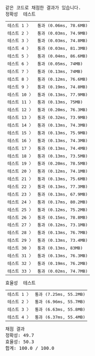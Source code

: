 <pre class="console-content"><div></div><div class="console-failed">같은 코드로 채점한 결과가 있습니다.</div><div class="console-message">정확성  테스트</div><table class="console-test-group" data-category="correctness"><tbody><tr data-testcase-id="5814"><td valign="top" class="td-label">테스트 1 <span>〉</span></td><td class="result passed">통과 (0.06ms, 78.6MB)</td></tr><tr data-testcase-id="5815"><td valign="top" class="td-label">테스트 2 <span>〉</span></td><td class="result passed">통과 (0.03ms, 74.9MB)</td></tr><tr data-testcase-id="5816"><td valign="top" class="td-label">테스트 3 <span>〉</span></td><td class="result passed">통과 (0.03ms, 74.8MB)</td></tr><tr data-testcase-id="5817"><td valign="top" class="td-label">테스트 4 <span>〉</span></td><td class="result passed">통과 (0.03ms, 81.3MB)</td></tr><tr data-testcase-id="5818"><td valign="top" class="td-label">테스트 5 <span>〉</span></td><td class="result passed">통과 (0.04ms, 86.6MB)</td></tr><tr data-testcase-id="5819"><td valign="top" class="td-label">테스트 6 <span>〉</span></td><td class="result passed">통과 (0.05ms, 74MB)</td></tr><tr data-testcase-id="5820"><td valign="top" class="td-label">테스트 7 <span>〉</span></td><td class="result passed">통과 (0.13ms, 74MB)</td></tr><tr data-testcase-id="5821"><td valign="top" class="td-label">테스트 8 <span>〉</span></td><td class="result passed">통과 (0.12ms, 76.6MB)</td></tr><tr data-testcase-id="5822"><td valign="top" class="td-label">테스트 9 <span>〉</span></td><td class="result passed">통과 (0.19ms, 74.8MB)</td></tr><tr data-testcase-id="5823"><td valign="top" class="td-label">테스트 10 <span>〉</span></td><td class="result passed">통과 (0.13ms, 77.9MB)</td></tr><tr data-testcase-id="5824"><td valign="top" class="td-label">테스트 11 <span>〉</span></td><td class="result passed">통과 (0.13ms, 75MB)</td></tr><tr data-testcase-id="5825"><td valign="top" class="td-label">테스트 12 <span>〉</span></td><td class="result passed">통과 (0.20ms, 76.3MB)</td></tr><tr data-testcase-id="5826"><td valign="top" class="td-label">테스트 13 <span>〉</span></td><td class="result passed">통과 (0.32ms, 73.9MB)</td></tr><tr data-testcase-id="5827"><td valign="top" class="td-label">테스트 14 <span>〉</span></td><td class="result passed">통과 (0.13ms, 74.3MB)</td></tr><tr data-testcase-id="5828"><td valign="top" class="td-label">테스트 15 <span>〉</span></td><td class="result passed">통과 (0.13ms, 75.9MB)</td></tr><tr data-testcase-id="5829"><td valign="top" class="td-label">테스트 16 <span>〉</span></td><td class="result passed">통과 (0.13ms, 74.3MB)</td></tr><tr data-testcase-id="5830"><td valign="top" class="td-label">테스트 17 <span>〉</span></td><td class="result passed">통과 (0.13ms, 74.4MB)</td></tr><tr data-testcase-id="5831"><td valign="top" class="td-label">테스트 18 <span>〉</span></td><td class="result passed">통과 (0.13ms, 73.5MB)</td></tr><tr data-testcase-id="5832"><td valign="top" class="td-label">테스트 19 <span>〉</span></td><td class="result passed">통과 (0.20ms, 78.5MB)</td></tr><tr data-testcase-id="5833"><td valign="top" class="td-label">테스트 20 <span>〉</span></td><td class="result passed">통과 (0.12ms, 74.1MB)</td></tr><tr data-testcase-id="5834"><td valign="top" class="td-label">테스트 21 <span>〉</span></td><td class="result passed">통과 (0.13ms, 75.6MB)</td></tr><tr data-testcase-id="5835"><td valign="top" class="td-label">테스트 22 <span>〉</span></td><td class="result passed">통과 (0.13ms, 77.3MB)</td></tr><tr data-testcase-id="5836"><td valign="top" class="td-label">테스트 23 <span>〉</span></td><td class="result passed">통과 (0.13ms, 67.9MB)</td></tr><tr data-testcase-id="5837"><td valign="top" class="td-label">테스트 24 <span>〉</span></td><td class="result passed">통과 (0.17ms, 80.2MB)</td></tr><tr data-testcase-id="5838"><td valign="top" class="td-label">테스트 25 <span>〉</span></td><td class="result passed">통과 (0.12ms, 75.2MB)</td></tr><tr data-testcase-id="5839"><td valign="top" class="td-label">테스트 26 <span>〉</span></td><td class="result passed">통과 (0.15ms, 78.8MB)</td></tr><tr data-testcase-id="5840"><td valign="top" class="td-label">테스트 27 <span>〉</span></td><td class="result passed">통과 (0.12ms, 73.1MB)</td></tr><tr data-testcase-id="5841"><td valign="top" class="td-label">테스트 28 <span>〉</span></td><td class="result passed">통과 (0.13ms, 76.7MB)</td></tr><tr data-testcase-id="5842"><td valign="top" class="td-label">테스트 29 <span>〉</span></td><td class="result passed">통과 (0.13ms, 73.4MB)</td></tr><tr data-testcase-id="5843"><td valign="top" class="td-label">테스트 30 <span>〉</span></td><td class="result passed">통과 (0.13ms, 83MB)</td></tr><tr data-testcase-id="5844"><td valign="top" class="td-label">테스트 31 <span>〉</span></td><td class="result passed">통과 (0.13ms, 76.3MB)</td></tr><tr data-testcase-id="5845"><td valign="top" class="td-label">테스트 32 <span>〉</span></td><td class="result passed">통과 (0.19ms, 76.2MB)</td></tr><tr data-testcase-id="5846"><td valign="top" class="td-label">테스트 33 <span>〉</span></td><td class="result passed">통과 (0.02ms, 74.7MB)</td></tr></tbody></table><div class="console-message">효율성  테스트</div><table class="console-test-group" data-category="effectiveness"><tbody><tr data-testcase-id="5847"><td valign="top" class="td-label">테스트 1 <span>〉</span></td><td class="result passed">통과 (7.25ms, 55.2MB)</td></tr><tr data-testcase-id="5848"><td valign="top" class="td-label">테스트 2 <span>〉</span></td><td class="result passed">통과 (6.96ms, 55.7MB)</td></tr><tr data-testcase-id="5849"><td valign="top" class="td-label">테스트 3 <span>〉</span></td><td class="result passed">통과 (6.63ms, 55.8MB)</td></tr><tr data-testcase-id="5850"><td valign="top" class="td-label">테스트 4 <span>〉</span></td><td class="result passed">통과 (6.37ms, 55.4MB)</td></tr></tbody></table><div class="console-heading">채점 결과</div><div class="console-message">정확성: 49.7</div><div class="console-message">효율성: 50.3</div><div class="console-message">합계: 100.0 / 100.0</div></pre>